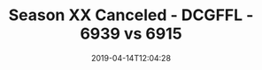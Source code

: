 ---
title: Season XX Canceled - DCGFFL - 6939 vs 6915
teams_score:
- team: 6939
  score:
- team: 6915
  score: 8
mvp: Jared Lucas (Orange), Jake Bart (Lime)
game-ball: ''
sportsperson: ''
season: 16
week: 7
date: '2019-04-14T12:04:28'
pageid: season-xviii-week-7-april-14-6939-vs-6915
---